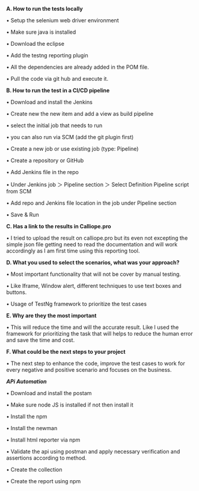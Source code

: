 **A. How to run the tests locally**

•	Setup the selenium web driver environment 

•	Make sure java is installed

•	Download the eclipse

•	Add the testng reporting plugin 

•	All the dependencies are already added in the POM file.

•	Pull the code via git hub and execute it.

**B. How to run the test in a CI/CD pipeline**


•	Download and install the Jenkins 

•	Create new the new item and add a view as build pipeline

•	select the initial job that needs to run

•	you can also run via SCM (add the git plugin first)

•	Create a new job or use existing job (type: Pipeline)

•	Create a repository or GitHub

•	Add Jenkins file in the repo

•	Under Jenkins job ＞ Pipeline section ＞ Select Definition Pipeline script from SCM

•	Add repo and Jenkins file location in the job under Pipeline section

•	Save & Run


**C. Has a link to the results in Calliope.pro**

•	I tried to upload the result on calliope.pro but its even not excepting the simple json file getting need to read the documentation and will work accordingly as I am first time using this reporting tool.


**D. What you used to select the scenarios, what was your approach?**

•	Most important functionality that will not be cover by manual testing.

•	Like Iframe, Window alert, different techniques to use text boxes and buttons.

•	Usage of TestNg framework to prioritize the test cases


**E. Why are they the most important**

•	This will reduce the time and will the accurate result. Like I used the framework for prioritizing the task that will helps to reduce the human error and save the time and cost.


**F. What could be the next steps to your project**

•	The next step to enhance the code, improve the test cases to work for every negative and positive scenario and focuses on the business.


***APi Automation***

•	Download and install the postam 

•	Make sure node JS is installed if not then install it

•	Install the npm

•	Install the newman

•	Install html reporter via npm

•	Validate the api using postman and apply necessary verification and assertions according to method.

•	Create the collection

•	Create the report using npm

